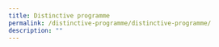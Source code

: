 ```yaml
---
title: Distinctive programme
permalink: /distinctive-programme/distinctive-programme/
description: ""
---
```

